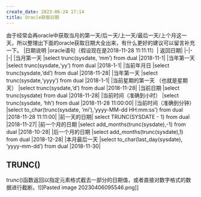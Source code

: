 ```yaml
---
create_date: 2023-06-24 17:14
title: Oracle获取日期
---
```


由于经常会再oracle中获取当月的第一天/后一天/上一天/最后一天/上个月这一天，所以整理出下面的oracle获取日期大全出来，有什么更好的建议可以留言补充一下。
|日期说明	|oracle语句（假设现在是2018-11-28 11:11:11）|	返回日期|
|-|-|-|
|当月第一天	|select trunc(sysdate, ‘mm’) from dual	|2018-11-1|
|当年第一天	|select trunc(sysdate,‘yy’) from dual	|2018-1-1|
|当前年月日	|select trunc(sysdate,‘dd’) from dual	|2018-11-28|
|当年第一天	|select trunc(sysdate,‘yyyy’) from dual	|2018-1-1|
|当前星期的第一天 （也就是星期天）	|select trunc(sysdate,‘d’) from dual	|2018-11-28|
|当前日期	|select trunc(sysdate) from dual	|2018-11-28|
|当前时间（准确到小时）	|select trunc(sysdate, ‘hh’) from dual	|2018-11-28 11:00:00|
|当前时间（准确到分钟）	|select to_char(trunc(sysdate, ‘mi’),‘yyyy-MM-dd HH:mm:ss’) from dual	|2018-11-28 11:11:00|
|前一天的日期|	select TRUNC(SYSDATE - 1) from dual	|2018-11-27|
|前一个月的日期	|select add_months(trunc(sysdate),-1) from dual	|2018-10-28|
|后一个月的日期	|select add_months(trunc(sysdate),1) from dual	|2018-12-28|
|本月最后一天	|select to_char(last_day(sysdate), ‘yyyy-mm-dd’) from dual	|2018-11-30|
## TRUNC()
trunc()函数返回以指定元素格式截去一部分的日期值，或者直接对数字格式的数据进行截断。![[Pasted image 20230406095546.png]]